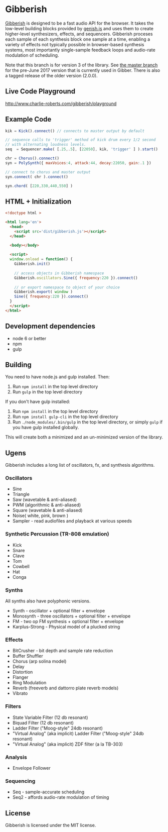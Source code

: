 # Gibberish

[Gibberish][gibberish] is designed to be a fast audio API for the browser. It takes the low-level building blocks provided by [genish.js](http://charlie-roberts.com/genish.js) and uses them to create higher-level synthesizers, effects, and sequencers. Gibberish proceses each sample of each synthesis block one sample at a time, enabling a variety of effects not typically possible in browser-based synthesis systems, most importantly single-sample feedback loops and audio-rate modulation of scheduling. 

Note that this branch is for version 3 of the library. See [the master branch](https://github.com/gibber-cc/gibberish/tree/master) for the pre-June 2017 version that is currently used in Gibber. There is also a tagged release of the older version (2.0.0).

## Live Code Playground
http://www.charlie-roberts.com/gibberish/playground

## Example Code
```javascript
kik = Kick().connect() // connects to master output by default

// sequence calls to 'trigger' method of kick drum every 1/2 second
// with alternating loudness levels.
seq  = Sequencer.make( [.25,.5], [22050], kik, 'trigger' ] ).start()

chr = Chorus().connect()
syn = PolySynth({ maxVoices:4, attack:44, decay:22050, gain:.1 })

// connect to chorus and master output
syn.connect( chr ).connect()

syn.chord( [220,330,440,550] )
```

## HTML + Initialization
```html
<!doctype html >

<html lang='en'>
  <head>
    <script src='dist/gibberish.js'></script>
  </head>

  <body></body>
  
  <script>
  window.onload = function() {
    Gibberish.init()
    
    // access objects in Gibberish namespace
    Gibberish.oscillators.Sine({ frequency:220 }).connect()
    
    // or export namespace to object of your choice 
    Gibberish.export( window )
    Sine({ frequency:220 }).connect()
  }
  </script>
</html>
```

## Development dependencies

* node 6 or better
* npm
* gulp

## Building
You need to have node.js and gulp installed. Then:

1. Run `npm install` in the top level directory
2. Run `gulp` in the top level directory

If you don't have gulp installed:

1. Run `npm install` in the top level directory
2. Run `npm install gulp-cli` in the top level directory
3. Run `./node_modules/.bin/gulp` in the top level directory, or simply `gulp` if you have gulp installed globally.

This will create both a minimized and an un-minimized version of the library.

## Ugens
Gibberish includes a long list of oscillators, fx, and synthesis algorithms.

### Oscillators
* Sine
* Triangle
* Saw (wavetable & anti-aliased)
* PWM (algorithmic & anti-aliased)
* Square (wavetable & anti-aliased)
* Noise( white, pink, brown )
* Sampler - read audiofiles and playback at various speeds

### Synthetic Percussion (TR-808 emulation)
* Kick
* Snare
* Clave
* Tom
* Cowbell
* Hat
* Conga

### Synths
All synths also have polyphonic versions.

* Synth - oscillator + optional filter + envelope
* Monosynth - three oscillators + optional filter + envelope
* FM - two op FM synthesis + optional filter + envelope
* Karplus-Strong - Physical model of a plucked string

### Effects
* BitCrusher - bit depth and sample rate reduction
* Buffer Shuffler
* Chorus (arp solina model)
* Delay
* Distortion
* Flanger
* Ring Modulation
* Reverb (freeverb and dattorro plate reverb models)
* Vibrato

### Filters
* State Variable Filter (12 db resonant)
* Biquad Filter (12 db resonant)
* Ladder Filter ("Moog-style" 24db resonant)
* "Virtual Analog" (aka implicit) Ladder Filter ("Moog-style" 24db resonant)
* "Virtual Analog" (aka implicit) ZDF filter (a la TB-303)

### Analysis
* Envelope Follower

### Sequencing
* Seq  - sample-accurate scheduling
* Seq2 - affords audio-rate modulation of timing

## License
Gibberish is licensed under the MIT license.

[gibberish]:http://www.charlie-roberts.com/gibberish/
